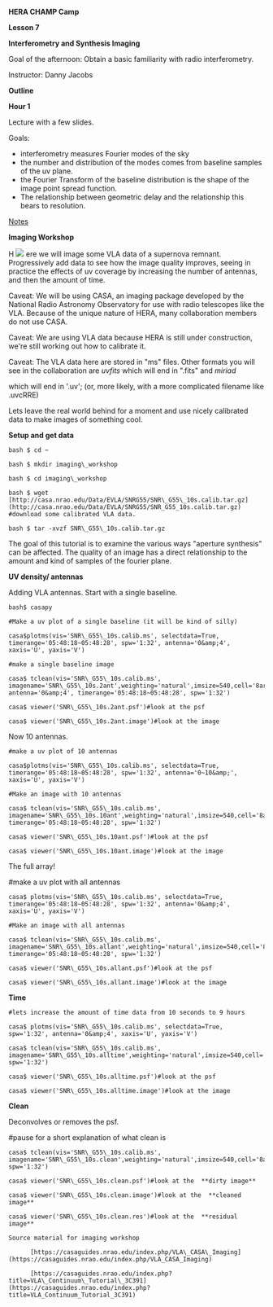 **HERA CHAMP Camp**

**Lesson 7**

**Interferometry and Synthesis Imaging**

Goal of the afternoon: Obtain a basic familiarity with radio interferometry.

Instructor: Danny Jacobs

**Outline**

**Hour 1**

Lecture with a few slides.

Goals:

- interferometry measures Fourier modes of the sky
- the number and distribution of the modes comes from baseline samples of the uv plane.
- the Fourier Transform of the baseline distribution is the shape of the image point spread function.
- The relationship between geometric delay and the relationship this bears to resolution.

[Notes](http://hera.pbworks.com/w/file/117911112/1271_001.pdf)

**Imaging Workshop**

H ![](RackMultipart20200601-4-1sek07c_html_ab07be52911634c3.png) ere we will image some VLA data of a supernova remnant.  Progressively add data to see how the image quality improves, seeing in practice the effects of uv coverage by increasing the number of antennas, and then the amount of time.

Caveat: We will be using CASA, an imaging package developed by the National Radio Astronomy Observatory for use with radio telescopes like the VLA.  Because of the unique nature of HERA, many collaboration members do not use CASA.

Caveat: We are using VLA data because HERA is still under construction, we're still working out how to calibrate it.

Caveat: The VLA data here are stored in &quot;ms&quot; files. Other formats you will see in the collaboration are _uvfits_ which will end in &quot;.fits&quot; and _miriad_

which will end in '.uv'; (or, more likely, with a more complicated filename like .uvcRRE)

Lets leave the real world behind for a moment and use nicely calibrated data to make images of something cool.

**Setup and get data**
```
bash $ cd ~

bash $ mkdir imaging\_workshop

bash $ cd imaging\_workshop

bash $ wget [http://casa.nrao.edu/Data/EVLA/SNRG55/SNR\_G55\_10s.calib.tar.gz](http://casa.nrao.edu/Data/EVLA/SNRG55/SNR_G55_10s.calib.tar.gz)  #download some calibrated VLA data.

bash $ tar -xvzf SNR\_G55\_10s.calib.tar.gz
```
The goal of this tutorial is to examine the various ways &quot;aperture synthesis&quot; can be affected.  The quality of an image has a direct relationship to the amount and kind of samples of the fourier plane.

**UV density/ antennas**

Adding VLA antennas.  Start with a single baseline.
```
bash$ casapy

#Make a uv plot of a single baseline (it will be kind of silly)

casa$plotms(vis='SNR\_G55\_10s.calib.ms', selectdata=True, timerange='05:48:18~05:48:28', spw='1:32', antenna='0&amp;4', xaxis='U', yaxis='V')

#make a single baseline image

casa$ tclean(vis='SNR\_G55\_10s.calib.ms', imagename='SNR\_G55\_10s.2ant',weighting='natural',imsize=540,cell='8arcsec',niter=0,interactive=False, antenna='0&amp;4', timerange='05:48:18~05:48:28', spw='1:32')

casa$ viewer('SNR\_G55\_10s.2ant.psf')#look at the psf

casa$ viewer('SNR\_G55\_10s.2ant.image')#look at the image
```
Now 10 antennas.
```
#make a uv plot of 10 antennas

casa$plotms(vis='SNR\_G55\_10s.calib.ms', selectdata=True, timerange='05:48:18~05:48:28', spw='1:32', antenna='0~10&amp;', xaxis='U', yaxis='V')

#Make an image with 10 antennas

casa$ tclean(vis='SNR\_G55\_10s.calib.ms', imagename='SNR\_G55\_10s.10ant',weighting='natural',imsize=540,cell='8arcsec',niter=0,interactive=False,antenna='0~10&amp;', timerange='05:48:18~05:48:28', spw='1:32')

casa$ viewer('SNR\_G55\_10s.10ant.psf')#look at the psf

casa$ viewer('SNR\_G55\_10s.10ant.image')#look at the image
```
The full array!

#make a uv plot with all antennas
```
casa$ plotms(vis='SNR\_G55\_10s.calib.ms', selectdata=True, timerange='05:48:18~05:48:28', spw='1:32', antenna='0&amp;4', xaxis='U', yaxis='V')

#Make an image with all antennas

casa$ tclean(vis='SNR\_G55\_10s.calib.ms', imagename='SNR\_G55\_10s.allant',weighting='natural',imsize=540,cell='8arcsec',niter=0,interactive=False, timerange='05:48:18~05:48:28', spw='1:32')

casa$ viewer('SNR\_G55\_10s.allant.psf')#look at the psf

casa$ viewer('SNR\_G55\_10s.allant.image')#look at the image
```


**Time**
```
#lets increase the amount of time data from 10 seconds to 9 hours

casa$ plotms(vis='SNR\_G55\_10s.calib.ms', selectdata=True, spw='1:32', antenna='0&amp;4', xaxis='U', yaxis='V')

casa$ tclean(vis='SNR\_G55\_10s.calib.ms', imagename='SNR\_G55\_10s.alltime',weighting='natural',imsize=540,cell='8arcsec',niter=0,interactive=False, spw='1:32')

casa$ viewer('SNR\_G55\_10s.alltime.psf')#look at the psf

casa$ viewer('SNR\_G55\_10s.alltime.image')#look at the image
```
**Clean**

Deconvolves or removes the psf.

#pause for a short explanation of what clean is
```
casa$ tclean(vis='SNR\_G55\_10s.calib.ms', imagename='SNR\_G55\_10s.clean',weighting='natural',imsize=540,cell='8arcsec',niter=1000,interactive=True, spw='1:32')

casa$ viewer('SNR\_G55\_10s.clean.psf')#look at the  **dirty image**

casa$ viewer('SNR\_G55\_10s.clean.image')#look at the  **cleaned image**

casa$ viewer('SNR\_G55\_10s.clean.res')#look at the  **residual image**
```


    Source material for imaging workshop

          [https://casaguides.nrao.edu/index.php/VLA\_CASA\_Imaging](https://casaguides.nrao.edu/index.php/VLA_CASA_Imaging)

          [https://casaguides.nrao.edu/index.php?title=VLA\_Continuum\_Tutorial\_3C391](https://casaguides.nrao.edu/index.php?title=VLA_Continuum_Tutorial_3C391)
